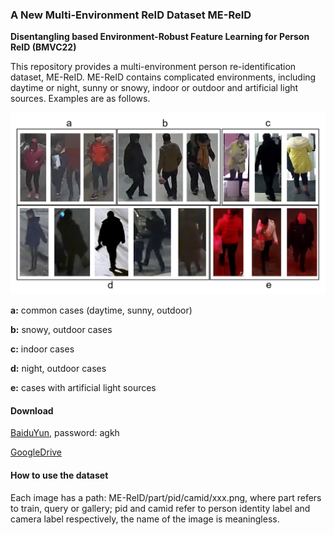 ### A New Multi-Environment ReID Dataset ME-ReID

**Disentangling based Environment-Robust Feature Learning for Person ReID (BMVC22)**

This repository provides a multi-environment person re-identification dataset, ME-ReID. ME-ReID contains complicated environments, including daytime or night, sunny or snowy, indoor or outdoor and artificial light sources. Examples are as follows.

<img src="https://github.com/liuyf21/ME-ReID-dataset/blob/main/show.png" style="zoom:70%;" />

**a:** common cases (daytime, sunny, outdoor)

**b:** snowy, outdoor cases

**c:** indoor cases

**d:** night, outdoor cases

**e:** cases with artificial light sources

#### Download

[BaiduYun](https://pan.baidu.com/s/1WUuoOMG5gkHKeIrNbHvBug), password: agkh

[GoogleDrive](https://drive.google.com/file/d/1EG0vmwzREpf39UZ3pQOQZbrNzo34nO8a/view?usp=sharing)

#### How to use the dataset

Each image has a path: ME-ReID/part/pid/camid/xxx.png, where part refers to train, query or gallery; pid and camid refer to person identity label and camera label respectively, the name of the image is meaningless.

